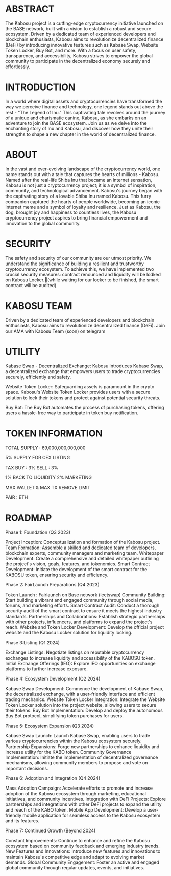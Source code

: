 # ABSTRACT
The Kabosu project is a cutting-edge cryptocurrency initiative launched on the BASE network, built with a vision to establish a robust and secure ecosystem. Driven by a dedicated team of experienced developers and blockchain enthusiasts, Kabosu aims to revolutionize decentralized finance (DeFi) by introducing innovative features such as Kabase Swap, Website Token Locker, Buy Bot, and more. With a focus on user safety, transparency, and accessibility, Kabosu strives to empower the global community to participate in the decentralized economy securely and effortlessly.
# INTRODUCTION
In a world where digital assets and cryptocurrencies have transformed the way we perceive finance and technology, one legend stands out above the rest - "The Legend of Inu." This captivating tale revolves around the journey of a unique and charismatic canine, Kabosu, as she embarks on an adventure to join the BASE ecosystem. Join us as we delve into the enchanting story of Inu and Kabosu, and discover how they unite their strengths to shape a new chapter in the world of decentralized finance.
# ABOUT 
In the vast and ever-evolving landscape of the cryptocurrency world, one name stands out with a tale that captures the hearts of millions - Kabosu. Named after the real-life Shiba Inu that became an internet sensation, Kabosu is not just a cryptocurrency project; it is a symbol of inspiration, community, and technological advancement.
Kabosu's journey began with the captivating story of a lovable Shiba Inu named Kabosu. This furry companion captured the hearts of people worldwide, becoming an iconic internet meme and a symbol of loyalty and resilience. Just as Kabosu, the dog, brought joy and happiness to countless lives, the Kabosu cryptocurrency project aspires to bring financial empowerment and innovation to the global community.
# SECURITY
The safety and security of our community are our utmost priority. We understand the significance of building a resilient and trustworthy cryptocurrency ecosystem. To achieve this, we have implemented two crucial security measures: contract renounced and liquidity will be lodked on Kabosu Locker.(while waiting for our locker to be finished, the smart contract  will be audited)
# KABOSU TEAM
Driven by a dedicated team of experienced developers and blockchain enthusiasts, Kabosu aims to revolutionize decentralized finance (DeFi).
 Join our AMA with Kabosu Team (soon) on telegram
# UTILITY
Kabase Swap - Decentralized Exchange: Kabosu introduces Kabase Swap, a decentralized exchange that empowers users to trade cryptocurrencies securely, efficiently and safety.

Website Token Locker: Safeguarding assets is paramount in the crypto space. Kabosu's Website Token Locker provides users with a secure solution to lock their tokens and protect against potential security threats.

Buy Bot: The Buy Bot automates the process of purchasing tokens, offering users a hassle-free way to participate in token buy notification.
# TOKEN INFORMATION
TOTAL SUPPLY : 69,000,000,000,000

5% SUPPLY FOR CEX LISTING

TAX
BUY : 3% 
SELL : 3%

1% BACK TO LIQUIDITY
2% MARKETING

MAX WALLET & MAX TX
REMOVE LIMIT

PAIR : ETH 
# ROADMAP
Phase 1: Foundation (Q3 2023)

Project Inception: Conceptualization and formation of the Kabosu project.
Team Formation: Assemble a skilled and dedicated team of developers, blockchain experts, community managers and marketing team.
Whitepaper Development: Create a comprehensive and detailed whitepaper outlining the project's vision, goals, features, and tokenomics.
Smart Contract Development: Initiate the development of the smart contract for the KABOSU token, ensuring security and efficiency.

Phase 2: FairLaunch Preparations (Q4 2023)

Token Launch : Fairlaunch on Base network (leetswap)
Community Building: Start building a vibrant and engaged community through social media, forums, and marketing efforts.
Smart Contract Audit: Conduct a thorough security audit of the smart contract to ensure it meets the highest industry standards.
Partnerships and Collaborations: Establish strategic partnerships with other projects, influencers, and platforms to expand the project's reach.
Website and Token Locker Development: Develop the official project website and the Kabosu Locker solution for liquidity locking.

Phase 3:Listing (Q1 2024)

Exchange Listings: Negotiate listings on reputable cryptocurrency exchanges to increase liquidity and accessibility of the KABOSU token.
Initial Exchange Offerings (IEO): Explore IEO opportunities on exchange platforms to further increase exposure.

Phase 4: Ecosystem Development (Q2 2024)

Kabase Swap Development: Commence the development of Kabase Swap, the decentralized exchange, with a user-friendly interface and efficient trading mechanics.
Website Token Locker Integration: Integrate the Website Token Locker solution into the project website, allowing users to secure their tokens.
Buy Bot Implementation: Develop and deploy the autonomous Buy Bot protocol, simplifying token purchases for users.

Phase 5: Ecosystem Expansion (Q3 2024)

Kabase Swap Launch: Launch Kabase Swap, enabling users to trade various cryptocurrencies within the Kabosu ecosystem securely.
Partnership Expansions: Forge new partnerships to enhance liquidity and increase utility for the KABO token.
Community Governance Implementation: Initiate the implementation of decentralized governance mechanisms, allowing community members to propose and vote on important decisions.

Phase 6: Adoption and Integration (Q4 2024)

Mass Adoption Campaign: Accelerate efforts to promote and increase adoption of the Kabosu ecosystem through marketing, educational initiatives, and community incentives.
Integration with DeFi Projects: Explore partnerships and integrations with other DeFi projects to expand the utility and reach of the KABO token.
Mobile App Development: Develop a user-friendly mobile application for seamless access to the Kabosu ecosystem and its features.

Phase 7: Continued Growth (Beyond 2024)

Constant Improvements: Continue to enhance and refine the Kabosu ecosystem based on community feedback and emerging industry trends.
New Features and Innovations: Introduce new features and innovations to maintain Kabosu's competitive edge and adapt to evolving market demands.
Global Community Engagement: Foster an active and engaged global community through regular updates, events, and initiatives.
